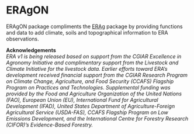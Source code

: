 # ERAgON
ERAgON package compliments the [ERAg](https://github.com/EiA2030/ERAg) package by providing functions and data to add climate, soils and topographical information to ERA observations.

**Acknowledgements**  
*ERA v1 is being released based on support from the CGIAR Excellence in Agronomy Initiative and complimentary support from the Livestock and Climate Initiative for the livestock data. Earlier efforts toward ERA’s development received financial support from the CGIAR Research Program on Climate Change, Agriculture, and Food Security (CCAFS) Flagship Program on Practices and Technologies. Supplemental funding was provided by the Food and Agriculture Organization of the United Nations (FAO), European Union (EU), International Fund for Agricultural Development (IFAD), United States Department of Agriculture-Foreign Agricultural Service (USDA-FAS), CCAFS Flagship Program on Low Emissions Development, and the International Centre for Forestry Research (CIFOR)’s Evidence-Based Forestry.*
